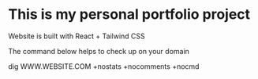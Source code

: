 # This is my personal portfolio project

Website is built with React + Tailwind CSS


The command below helps to check up on your domain

dig WWW.WEBSITE.COM +nostats +nocomments +nocmd

